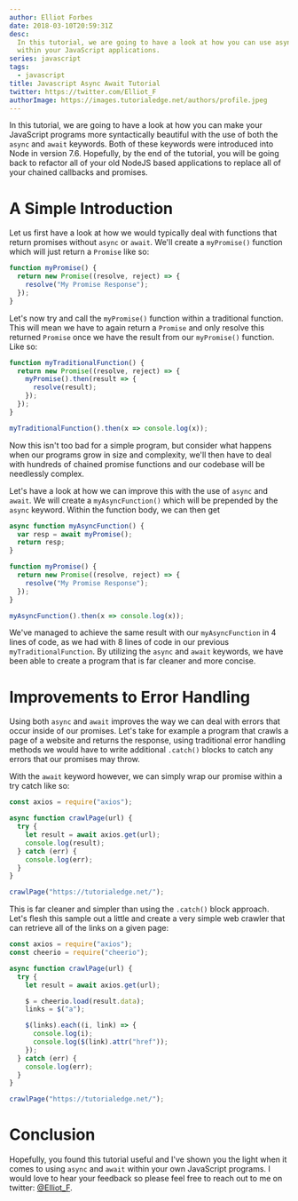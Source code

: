 ```yaml
---
author: Elliot Forbes
date: 2018-03-10T20:59:31Z
desc:
  In this tutorial, we are going to have a look at how you can use async/await
  within your JavaScript applications.
series: javascript
tags:
  - javascript
title: Javascript Async Await Tutorial
twitter: https://twitter.com/Elliot_F
authorImage: https://images.tutorialedge.net/authors/profile.jpeg
---
```


In this tutorial, we are going to have a look at how you can make your
JavaScript programs more syntactically beautiful with the use of both the
`async` and `await` keywords. Both of these keywords were introduced into Node
in version 7.6. Hopefully, by the end of the tutorial, you will be going back to
refactor all of your old NodeJS based applications to replace all of your
chained callbacks and promises.

# A Simple Introduction

Let us first have a look at how we would typically deal with functions that
return promises without `async` or `await`. We'll create a `myPromise()`
function which will just return a `Promise` like so:

```js
function myPromise() {
  return new Promise((resolve, reject) => {
    resolve("My Promise Response");
  });
}
```

Let's now try and call the `myPromise()` function within a traditional function.
This will mean we have to again return a `Promise` and only resolve this
returned `Promise` once we have the result from our `myPromise()` function. Like
so:

```js
function myTraditionalFunction() {
  return new Promise((resolve, reject) => {
    myPromise().then(result => {
      resolve(result);
    });
  });
}

myTraditionalFunction().then(x => console.log(x));
```

Now this isn't too bad for a simple program, but consider what happens when our
programs grow in size and complexity, we'll then have to deal with hundreds of
chained promise functions and our codebase will be needlessly complex.

Let's have a look at how we can improve this with the use of `async` and
`await`. We will create a `myAsyncFunction()` which will be prepended by the
`async` keyword. Within the function body, we can then get

```js
async function myAsyncFunction() {
  var resp = await myPromise();
  return resp;
}

function myPromise() {
  return new Promise((resolve, reject) => {
    resolve("My Promise Response");
  });
}

myAsyncFunction().then(x => console.log(x));
```

We've managed to achieve the same result with our `myAsyncFunction` in 4 lines
of code, as we had with 8 lines of code in our previous `myTraditionalFunction`.
By utilizing the `async` and `await` keywords, we have been able to create a
program that is far cleaner and more concise.

# Improvements to Error Handling

Using both `async` and `await` improves the way we can deal with errors that
occur inside of our promises. Let's take for example a program that crawls a
page of a website and returns the response, using traditional error handling
methods we would have to write additional `.catch()` blocks to catch any errors
that our promises may throw.

With the `await` keyword however, we can simply wrap our promise within a try
catch like so:

```js
const axios = require("axios");

async function crawlPage(url) {
  try {
    let result = await axios.get(url);
    console.log(result);
  } catch (err) {
    console.log(err);
  }
}

crawlPage("https://tutorialedge.net/");
```

This is far cleaner and simpler than using the `.catch()` block approach. Let's
flesh this sample out a little and create a very simple web crawler that can
retrieve all of the links on a given page:

```js
const axios = require("axios");
const cheerio = require("cheerio");

async function crawlPage(url) {
  try {
    let result = await axios.get(url);

    $ = cheerio.load(result.data);
    links = $("a");

    $(links).each((i, link) => {
      console.log(i);
      console.log($(link).attr("href"));
    });
  } catch (err) {
    console.log(err);
  }
}

crawlPage("https://tutorialedge.net/");
```

# Conclusion

Hopefully, you found this tutorial useful and I've shown you the light when it
comes to using `async` and `await` within your own JavaScript programs. I would
love to hear your feedback so please feel free to reach out to me on twitter:
[@Elliot_F](https://twitter.com/elliot_f).
